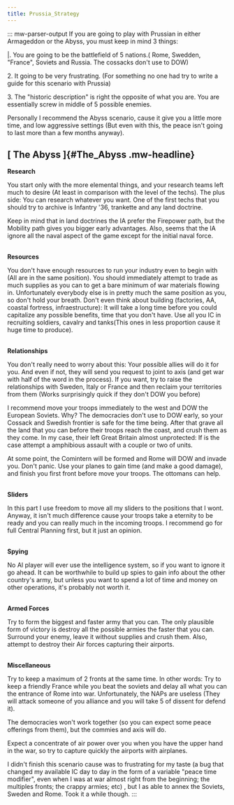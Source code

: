 ```yaml
---
title: Prussia_Strategy
---
```

::: mw-parser-output
If you are going to play with Prussian in either Armageddon or the
Abyss, you must keep in mind 3 things:

\|. You are going to be the battlefield of 5 nations.( Rome, Swedden,
\"France\", Soviets and Russia. The cossacks don\'t use to DOW)

2\. It going to be very frustrating. (For something no one had try to
write a guide for this scenario with Prussia)

3\. The \"historic description\" is right the opposite of what you are.
You are essentially screw in middle of 5 possible enemies.

Personally I recommend the Abyss scenario, cause it give you a little
more time, and low aggressive settings (But even with this, the peace
isn\'t going to last more than a few months anyway).

## [ The Abyss ]{#The_Abyss .mw-headline}

**Research**

You start only with the more elemental things, and your research teams
left much to desire (At least in comparison with the level of the
techs). The plus side: You can research whatever you want. One of the
first techs that you should try to archive is Infantry \'36, trankette
and any land doctrine.

Keep in mind that in land doctrines the IA prefer the Firepower path,
but the Mobility path gives you bigger early advantages. Also, seems
that the IA ignore all the naval aspect of the game except for the
initial naval force.

\
**Resources**

You don\'t have enough resources to run your industry even to begin with
(All are in the same position). You should immediately attempt to trade
as much supplies as you can to get a bare minimum of war materials
flowing in. Unfortunately everybody else is in pretty much the same
position as you, so don\'t hold your breath. Don\'t even think about
building (factories, AA, coastal fortress, infraestructure): It will
take a long time before you could capitalize any possible benefits, time
that you don\'t have. Use all you IC in recruiting soldiers, cavalry and
tanks(This ones in less proportion cause it huge time to produce).

\
**Relationships**

You don\'t really need to worry about this: Your possible allies will do
it for you. And even if not, they will send you request to joint to axis
(and get war with half of the word in the process). If you want, try to
raise the relationships with Sweden, Italy or France and then reclaim
your territories from them (Works surprisingly quick if they don\'t DOW
you before)

I recommend move your troops immediately to the west and DOW the
European Soviets. Why? The democracies don\'t use to DOW early, so your
Cossack and Swedish frontier is safe for the time being. After that
grave all the land that you can before their troops reach the coast, and
crush them as they come. In my case, their left Great Britain almost
unprotected: If is the case attempt a amphibious assault with a couple
or two of units.

At some point, the Comintern will be formed and Rome will DOW and invade
you. Don\'t panic. Use your planes to gain time (and make a good
damage), and finish you first front before move your troops. The
ottomans can help.

\
**Sliders**

In this part I use freedom to move all my sliders to the positions that
I wont. Anyway, it isn\'t much difference cause your troops take a
eternity to be ready and you can really much in the incoming troops. I
recommend go for full Central Planning first, but it just an opinion.

\
**Spying**

No AI player will ever use the intelligence system, so if you want to
ignore it go ahead. It can be worthwhile to build up spies to gain info
about the other country\'s army, but unless you want to spend a lot of
time and money on other operations, it\'s probably not worth it.

\
**Armed Forces**

Try to form the biggest and faster army that you can. The only plausible
form of victory is destroy all the possible armies the faster that you
can. Surround your enemy, leave it without supplies and crush them.
Also, attempt to destroy their Air forces capturing their airports.

\
**Miscellaneous**

Try to keep a maximum of 2 fronts at the same time. In other words: Try
to keep a friendly France while you beat the soviets and delay all what
you can the entrance of Rome into war. Unfortunately, the NAPs are
useless (They will attack someone of you alliance and you will take 5 of
dissent for defend it).

The democracies won\'t work together (so you can expect some peace
offerings from them), but the commies and axis will do.

Expect a concentrate of air power over you when you have the upper hand
in the war, so try to capture quickly the airports with airplanes.

I didn\'t finish this scenario cause was to frustrating for my taste (a
bug that changed my available IC day to day in the form of a variable
\"peace time modifier\", even when I was at war almost right from the
beginning; the multiples fronts; the crappy armies; etc) , but I as able
to annex the Soviets, Sweden and Rome. Took it a while though.
:::
